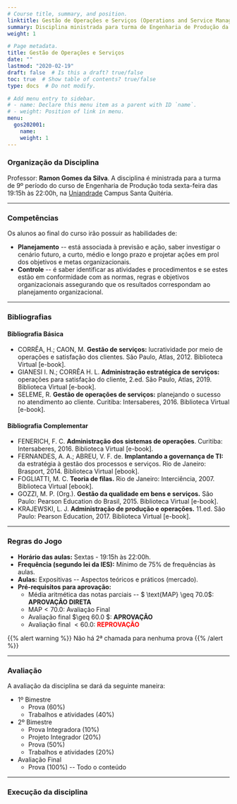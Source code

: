 ```yaml
---
# Course title, summary, and position.
linktitle: Gestão de Operações e Serviços (Operations and Service Management)
summary: Disciplina ministrada para turma de Engenharia de Produção da Uniandrade no 1º semestre de 2020.
weight: 1

# Page metadata.
title: Gestão de Operações e Serviços
date: ""
lastmod: "2020-02-19"
draft: false  # Is this a draft? true/false
toc: true  # Show table of contents? true/false
type: docs  # Do not modify.

# Add menu entry to sidebar.
# - name: Declare this menu item as a parent with ID `name`.
# - weight: Position of link in menu.
menu:
  gos202001:
    name: 
    weight: 1
---
```


### Organização da Disciplina

Professor: **Ramon Gomes da Silva**. A disciplina é ministrada para a turma de 9º período do curso de Engenharia de Produção toda sexta-feira das 19:15h às 22:00h, na [Uniandrade](https://www.uniandrade.br/) Campus Santa Quitéria.

---

### Competências

Os alunos ao final do curso irão possuir as habilidades de:

* **Planejamento** -- está associada à previsão e ação, saber investigar o cenário futuro, a curto, médio e longo prazo e projetar ações em prol dos objetivos e metas organizacionais.
* **Controle** -- é saber identificar as atividades e procedimentos e se estes estão em conformidade com as normas, regras e objetivos organizacionais assegurando que os resultados correspondam ao planejamento organizacional.

---

### Bibliografias

#### Bibliografia Básica

* CORRÊA, H.; CAON, M. **Gestão de serviços:** lucratividade por meio de operações e satisfação dos clientes. São Paulo, Atlas, 2012. Biblioteca Virtual [e-book]. 
* GIANESI I. N.; CORRÊA H. L. **Administração estratégica de serviços:** operações para satisfação do cliente, 2.ed. São Paulo, Atlas, 2019. Biblioteca Virtual [e-book]. 
* SELEME, R. **Gestão de operações de serviços:** planejando o sucesso no atendimento ao cliente. Curitiba: Intersaberes, 2016. Biblioteca Virtual [e-book]. 

#### Bibliografia Complementar

* FENERICH, F. C. **Administração dos sistemas de operações**. Curitiba: Intersaberes, 2016. Biblioteca Virtual [e-book]. 
* FERNANDES, A. A.; ABREU, V. F. de. **Implantando a governança de TI:** da estratégia à gestão dos processos e serviços. Rio de Janeiro: Brasport, 2014. Biblioteca Virtual [ebook]. 
* FOGLIATTI, M. C. **Teoria de filas.** Rio de Janeiro: Interciência, 2007. Biblioteca Virtual [ebook]. 
* GOZZI, M. P. (Org.). **Gestão da qualidade em bens e serviços.** São Paulo: Pearson Education do Brasil, 2015. Biblioteca Virtual [e-book]. 
* KRAJEWSKI, L. J. **Administração de produção e operações.** 11.ed. São Paulo: Pearson Education, 2017. Biblioteca Virtual [e-book].

---

### Regras do Jogo

* **Horário das aulas:** Sextas - 19:15h às 22:00h.
* **Frequência (segundo lei da IES):** Mínimo de 75% de frequências às aulas.
* **Aulas:** Expositivas -- Aspectos teóricos e práticos (mercado).
* **Pré-requisitos para aprovação:**
	* Média aritmética das notas parciais -- $ \text{MAP} \geq 70.0$: **APROVAÇÃO DIRETA** 
	* $\text{MAP} < 70.0$: Avaliação Final
	* Avaliação final $\geq 60.0 $: **APROVAÇÃO**
	* Avaliação final $< 60.0$: <span style="color:red"> **REPROVAÇÃO** </span>

{{% alert warning %}}
Não há 2ª chamada para nenhuma prova
{{% /alert %}}

---

### Avaliação

A avaliação da disciplina se dará da seguinte maneira:

* 1º Bimestre
	* Prova (60%)
	* Trabalhos e atividades (40%)
* 2º Bimestre
	* Prova Integradora (10%)
	* Projeto Integrador (20%)
	* Prova (50%)
	* Trabalhos e atividades (20%)
* Avaliação Final
	* Prova (100%) -- Todo o conteúdo

---

### Execução da disciplina

<!-- 1. {{% staticref "pdfs/gpii202001/Aula-00.pdf" "newtab" %}} Aula 00: Introdução à disciplina e regras do jogo {{% /staticref %}}
1. {{% staticref "pdfs/gpii202001/Aula-01.pdf" "newtab" %}} Aula 01: Introdução aos conceitos de produção e produtividade {{% /staticref %}} -->
